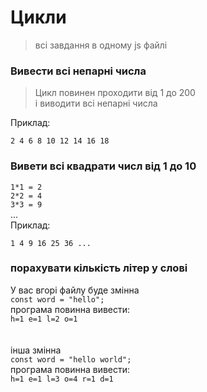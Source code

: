 # Цикли

> всі завдання в одному js файлі

### Вивести всі непарні числа
> Цикл повинен проходити від 1 до 200 <br />
і виводити всі непарні числа

Приклад:

```
2 4 6 8 10 12 14 16 18
```


### Вивети всі квадрати числ від 1 до 10

`1*1 = 2`<br />
`2*2 = 4`<br />
`3*3 = 9`<br />
...<br />
Приклад:

`1 4 9 16 25 36 ...`

### порахувати кількість літер у слові
У вас вгорі файлу буде змінна<br />
`const word = "hello";`<br />
програма повинна вивести:<br />
`h=1 e=1 l=2 o=1`<br />
<br />
<br />
інша змінна<br />
`const word = "hello world";`<br />
програма повинна вивести:<br />
`h=1 e=1 l=3 o=4 r=1 d=1`<br />
